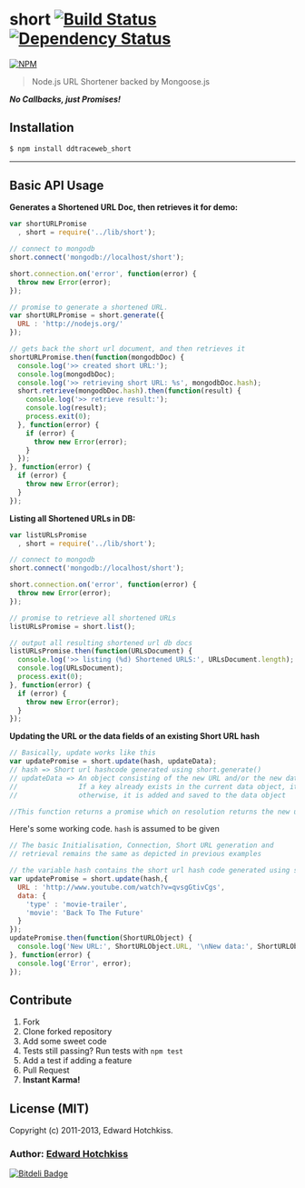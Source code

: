 
# short [![Build Status](https://secure.travis-ci.org/edwardhotchkiss/short.png)](http://travis-ci.org/edwardhotchkiss/short) [![Dependency Status](https://david-dm.org/edwardhotchkiss/short.png?theme=shields.io)](https://david-dm.org/edwardhotchkiss/short)

[![NPM](https://nodei.co/npm/short.png?downloads=true&downloadRank=true&stars=true)](https://nodei.co/npm/ddtraceweb_short/)

> Node.js URL Shortener backed by Mongoose.js

_**No Callbacks, just Promises!**_

## Installation

```bash
$ npm install ddtraceweb_short
```

***

## Basic API Usage

**Generates a Shortened URL Doc, then retrieves it for demo:**

```javascript
var shortURLPromise
  , short = require('../lib/short');

// connect to mongodb
short.connect('mongodb://localhost/short');

short.connection.on('error', function(error) {
  throw new Error(error);
});

// promise to generate a shortened URL.
var shortURLPromise = short.generate({
  URL : 'http://nodejs.org/'
});

// gets back the short url document, and then retrieves it
shortURLPromise.then(function(mongodbDoc) {
  console.log('>> created short URL:');
  console.log(mongodbDoc);
  console.log('>> retrieving short URL: %s', mongodbDoc.hash);
  short.retrieve(mongodbDoc.hash).then(function(result) {
    console.log('>> retrieve result:');
    console.log(result);
    process.exit(0);
  }, function(error) {
    if (error) {
      throw new Error(error);
    }
  });
}, function(error) {
  if (error) {
    throw new Error(error);
  }
});
```

**Listing all Shortened URLs in DB:**

```javascript
var listURLsPromise
  , short = require('../lib/short');

// connect to mongodb
short.connect('mongodb://localhost/short');

short.connection.on('error', function(error) {
  throw new Error(error);
});

// promise to retrieve all shortened URLs
listURLsPromise = short.list();

// output all resulting shortened url db docs
listURLsPromise.then(function(URLsDocument) {
  console.log('>> listing (%d) Shortened URLS:', URLsDocument.length);
  console.log(URLsDocument);
  process.exit(0);
}, function(error) {
  if (error) {
    throw new Error(error);
  }
});
```

**Updating the URL or the data fields of an existing Short URL hash**

```javascript
// Basically, update works like this
var updatePromise = short.update(hash, updateData);
// hash => Short url hashcode generated using short.generate()
// updateData => An object consisting of the new URL and/or the new data object. 
//               If a key already exists in the current data object, it's value is updated, 
//               otherwise, it is added and saved to the data object

//This function returns a promise which on resolution returns the new updated object as an argument.
```
Here's some working code. `hash` is assumed to be given 
```javascript
// The basic Initialisation, Connection, Short URL generation and 
// retrieval remains the same as depicted in previous examples

// the variable hash contains the short url hash code generated using short.generate()
var updatePromise = short.update(hash,{
  URL : 'http://www.youtube.com/watch?v=qvsgGtivCgs',
  data: {
    'type' : 'movie-trailer',
    'movie': 'Back To The Future'
  }
});
updatePromise.then(function(ShortURLObject) {
  console.log('New URL:', ShortURLObject.URL, '\nNew data:', ShortURLObject.data);
}, function(error) {
  console.log('Error', error);
});
```

## Contribute

  1. Fork
  2. Clone forked repository
  3. Add some sweet code
  4. Tests still passing? Run tests with `npm test`
  5. Add a test if adding a feature
  6. Pull Request
  7. **Instant Karma!**

## License (MIT)

Copyright (c) 2011-2013, Edward Hotchkiss.

### Author: [Edward Hotchkiss][0]

[![Bitdeli Badge](https://d2weczhvl823v0.cloudfront.net/edwardhotchkiss/short/trend.png)](https://bitdeli.com/free "Bitdeli Badge")

[0]: http://edwardhotchkiss.com/
